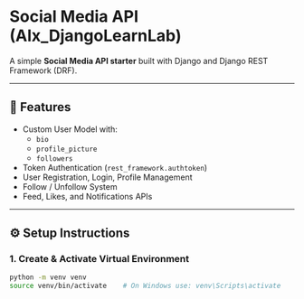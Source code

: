 # Social Media API (Alx_DjangoLearnLab)

A simple **Social Media API starter** built with Django and Django REST Framework (DRF).

---

## 🚀 Features

- Custom User Model with:
  - `bio`
  - `profile_picture`
  - `followers`
- Token Authentication (`rest_framework.authtoken`)
- User Registration, Login, Profile Management
- Follow / Unfollow System
- Feed, Likes, and Notifications APIs

---

## ⚙️ Setup Instructions

### 1. Create & Activate Virtual Environment
```bash
python -m venv venv
source venv/bin/activate    # On Windows use: venv\Scripts\activate


